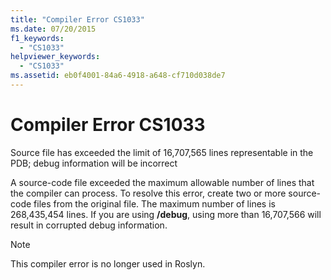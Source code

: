 ```yaml
---
title: "Compiler Error CS1033"
ms.date: 07/20/2015
f1_keywords: 
  - "CS1033"
helpviewer_keywords: 
  - "CS1033"
ms.assetid: eb0f4001-84a6-4918-a648-cf710d038de7
---
```

# Compiler Error CS1033

Source file has exceeded the limit of 16,707,565 lines representable in the PDB; debug information will be incorrect

A source-code file exceeded the maximum allowable number of lines that the compiler can process. To resolve this error, create two or more source-code files from the original file. The maximum number of lines is 268,435,454 lines. If you are using **/debug**, using more than 16,707,566 will result in corrupted debug information.

> [!NOTE]
> This compiler error is no longer used in Roslyn.
